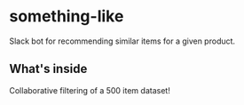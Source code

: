 # something-like
Slack bot for recommending similar items for a given product.

## What's inside
Collaborative filtering of a 500 item dataset!